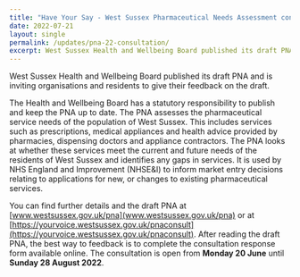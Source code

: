 ```yaml
---
title: "Have Your Say - West Sussex Pharmaceutical Needs Assessment consultation"
date: 2022-07-21
layout: single
permalink: /updates/pna-22-consultation/
excerpt: West Sussex Health and Wellbeing Board published its draft PNA and is inviting organisations and residents to give their feedback on the draft.
---
```

West Sussex Health and Wellbeing Board published its draft PNA and is inviting organisations and residents to give their feedback on the draft.

The Health and Wellbeing Board has a statutory responsibility to publish and keep the PNA up to date. The PNA assesses the pharmaceutical service needs of the population of West Sussex. This includes services such as prescriptions, medical appliances and health advice provided by pharmacies, dispensing doctors and appliance contractors.  The PNA looks at whether these services meet the current and future needs of the residents of West Sussex and identifies any gaps in services. It is used by NHS England and Improvement (NHSE&I) to inform market entry decisions relating to applications for new, or changes to existing pharmaceutical services.

You can find further details and the draft PNA at [www.westsussex.gov.uk/pna](www.westsussex.gov.uk/pna) or at [https://yourvoice.westsussex.gov.uk/pnaconsult](https://yourvoice.westsussex.gov.uk/pnaconsult). After reading the draft PNA, the best way to feedback is to complete the consultation response form available online. The consultation is open from **Monday 20 June** until **Sunday 28 August 2022**. 
